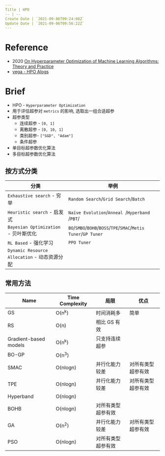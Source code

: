 ```yaml
---
Title | HPO
-- | --
Create Date | `2021-09-06T09:24:08Z`
Update Date | `2021-09-06T09:56:22Z`
---
```

# Reference
- 2020 [On Hyperparameter Optimization of Machine Learning Algorithms: Theory and Practice](https://arxiv.org/pdf/2007.15745.pdf) 
- [vega - HPO Alogs](http://www.noahlab.com.hk/opensource/vega/docs/algorithms/hpo.html)

# Brief
- HPO - `Hyperparameter Optimization`
- 用于评估超参对 `metrics` 的影响, 选取出一组合适超参
- 超参类型
  - 连续超参 - `[0, 1]`
  - 离散超参 - `[0, 10, 1]`
  - 类别超参- `["SGD", "Adam"]`
  - 条件超参
- 单目标超参数优化算法
- 多目标超参数优化算法 


## 按方式分类

分类 | 举例
-- | --
`Exhaustive search` -  穷举 | `Random Search`/`Grid Search`/`Batch`
`Heuristic search` - 启发式 | `Naïve Evolution`/`Anneal `/`Hyperband `/`PBT`/
`Bayesian Optimization` - 贝叶斯优化 | `BO`/`SMBO`/`BOHB`/`BOSS`/`TPE`/`SMAC`/`Metis Tuner`/`GP Tuner`
`RL Based` - 强化学习 | `PPO Tuner`
`Dynamic Resource Allocation` - 动态资源分配 |

## 常用方法

Name | Time Complexity | 局限 | 优点
-- | -- | -- | --
GS | O(n<sup>k</sup>) | 时间消耗多 | 简单
RS | O(n) | 相比 GS 有效
Gradient-based models | O(n<sup>k</sup>) | 只支持连续超参
BO-GP | O(n<sup>3</sup>)
SMAC | O(nlogn) | 并行化能力较差 | 对所有类型超参有效
TPE | O(nlogn) | 并行化能力较差 | 对所有类型超参有效
Hyperband | O(nlogn)
BOHB | O(nlogn) | 对所有类型超参有效
GA | O(n<sup>2</sup>) | 并行化能力较差 | 对所有类型超参有效
PSO | O(nlogn) | 对所有类型超参有效
